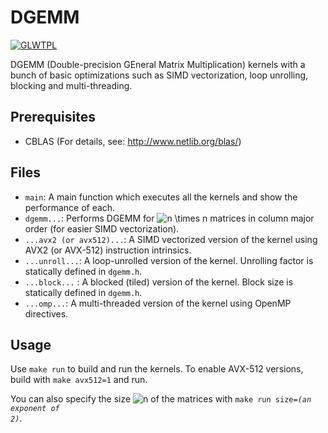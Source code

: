 # DGEMM

[![GLWTPL](https://img.shields.io/badge/GLWT-Public_License-red.svg)](https://github.com/me-shaon/GLWTPL)

DGEMM (Double-precision GEneral Matrix Multiplication) kernels with a bunch of basic optimizations such as SIMD vectorization, loop unrolling, blocking and multi-threading.

## Prerequisites
* CBLAS (For details, see: http://www.netlib.org/blas/)

## Files
* `main`: A main function which executes all the kernels and show the performance of each.
* `dgemm...`: Performs DGEMM for <img src="https://latex.codecogs.com/svg.latex?n&space;\times&space;n" title="n \times n" /> matrices in column major order (for easier SIMD vectorization).
* `...avx2 (or avx512)...`: A SIMD vectorized version of the kernel using AVX2 (or AVX-512) instruction intrinsics.
* `...unroll...`: A loop-unrolled version of the kernel. Unrolling factor is statically defined in `dgemm.h`.
* `...block...` : A blocked (tiled) version of the kernel. Block size is statically defined in `dgemm.h`.
* `...omp...`: A multi-threaded version of the kernel using OpenMP directives.

## Usage
Use `make run` to build and run the kernels. To enable AVX-512 versions, build with `make avx512=1` and run.

You can also specify the size <img src="https://latex.codecogs.com/svg.latex?n" title="n" /> of the matrices with <code>make run size=*(an exponent of 2)*</code>.
